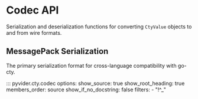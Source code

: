 # Codec API

Serialization and deserialization functions for converting `CtyValue` objects to and from wire formats.

## MessagePack Serialization

The primary serialization format for cross-language compatibility with go-cty.

::: pyvider.cty.codec
    options:
      show_source: true
      show_root_heading: true
      members_order: source
      show_if_no_docstring: false
      filters:
        - "!^_"
